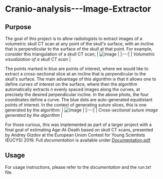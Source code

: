 # Cranio-analysis---Image-Extractor

## Purpose
The goal of this project is to allow radiologists to extract images of a volumetric skull CT scan at any point of the skull's surface, with an incline that is perpendicular to the surface of the skull at that point.
For example, consider this triangulation of a skull CT scan;
| ![image](https://github.com/andics/Cranio-analysis---Image-Extractor/assets/10964540/afe50d50-5f5e-4d68-923d-bf4c52ec10c0) | 
|:--:| 
| *Volumetric visualization of a skull CT scan* |


The points marked in blue are points of interest, where we would like to extract a cross-sectional slice at an incline that is perpendicular to the skull's surface. 
The main advantage of this algorithm is that it allows one to define *curves* of interest on the surface, where then the algorithm automatically extracts *n* evenly spaced images along the curves, at precisely the desired perpendicular incline. In the above photo, the four coordinates define a curve. The blue dots are auto-generated equidistant points of interest. In the context of generating _suture_ slices, this is one generated by the algorithm:
| ![image](https://github.com/andics/Cranio-analysis---Image-Extractor/assets/10964540/79668b6a-483b-4cb2-97c2-01726aa78650) | 
|:--:| 
| *Cross-sectional suture image generated by the algorithm* |


For those curious, this was implemented as part of a larger project with a final goal of estimating Age-At-Death based on skull CT scans, presented by Andrey Gizdov at
the European Union Contest for Young Scientists (EUCYS) 2019. Full _documentation_ is available under [Documentation.pdf](https://github.com/andics/Cranio-analysis---Image-Extractor/blob/master/Documentation.pdf)

## Usage
For usage instructions, please refer to the _documentation_ and the _run.txt_ file.
